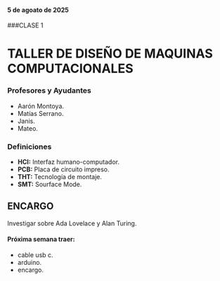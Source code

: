 #### 5 de agoato de 2025

###CLASE 1

# TALLER DE DISEÑO DE MAQUINAS COMPUTACIONALES

### Profesores y Ayudantes
- Aarón Montoya.
- Matías Serrano.
- Janis.
- Mateo.

### Definiciones
- **HCI:** Interfaz humano-computador.
- **PCB:** Placa de circuito impreso.
- **THT:** Tecnología de montaje.
- **SMT:** Sourface Mode.

## ENCARGO
Investigar sobre Ada Lovelace y Alan Turing.

#### Próxima semana traer:
- cable usb c.
- arduino.
- encargo.
